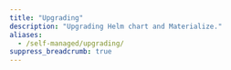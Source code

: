 ```yaml
---
title: "Upgrading"
description: "Upgrading Helm chart and Materialize."
aliases:
  - /self-managed/upgrading/
suppress_breadcrumb: true
---
```


<!-- Note: The self-managed are in a separate branch. The self-managed section in main is used for redirect purposes of the early (dec 2024) self-managed docs -->
